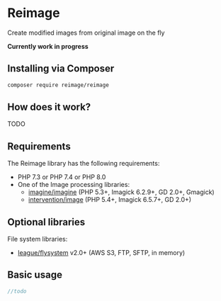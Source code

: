 # Reimage
Create modified images from original image on the fly

**Currently work in progress**

## Installing via Composer
```bash
composer require reimage/reimage
```

## How does it work?
TODO

## Requirements
The Reimage library has the following requirements:
 - PHP 7.3 or PHP 7.4 or PHP 8.0
 - One of the Image processing libraries:
   - [imagine/imagine](https://github.com/avalanche123/Imagine) (PHP 5.3+, Imagick 6.2.9+, GD 2.0+, Gmagick)
   - [intervention/image](https://github.com/Intervention/image) (PHP 5.4+, Imagick 6.5.7+, GD 2.0+)

## Optional libraries
File system libraries:
- [league/flysystem](https://flysystem.thephpleague.com/) v2.0+ (AWS S3, FTP, SFTP, in memory)

## Basic usage
<!--- \Reimage\Test\TestCase\Docs\HomepageTest::testSimplestUsage -->
```php
//todo
```
